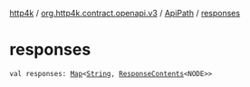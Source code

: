 [http4k](../../index.md) / [org.http4k.contract.openapi.v3](../index.md) / [ApiPath](index.md) / [responses](./responses.md)

# responses

`val responses: `[`Map`](https://kotlinlang.org/api/latest/jvm/stdlib/kotlin.collections/-map/index.html)`<`[`String`](https://kotlinlang.org/api/latest/jvm/stdlib/kotlin/-string/index.html)`, `[`ResponseContents`](../-response-contents/index.md)`<NODE>>`